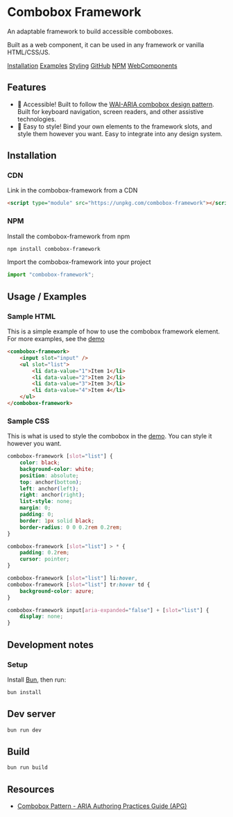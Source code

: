 # Combobox Framework

An adaptable framework to build accessible comboboxes.

Built as a web component, it can be used in any framework or vanilla HTML/CSS/JS.

[Installation](https://klovaaxel.github.io/combobox-framework/#installation) [Examples](https://klovaaxel.github.io/combobox-framework/#examples) [Styling](https://klovaaxel.github.io/combobox-framework/#styling) [GitHub](https://klovaaxel.github.io/combobox-framework/) [NPM](https://www.npmjs.com/package/combobox-framework) [WebComponents](https://www.webcomponents.org/element/combobox-framework)

## Features

-   🌟 Accessible! Built to follow the [WAI-ARIA combobox design pattern](https://www.w3.org/WAI/ARIA/apg/patterns/combobox/). Built for keyboard navigation, screen readers, and other assistive technologies.
-   🎨 Easy to style! Bind your own elements to the framework slots, and style them however you want. Easy to integrate into any design system.

## Installation

### CDN

Link in the combobox-framework from a CDN

```html
<script type="module" src="https://unpkg.com/combobox-framework"></script>
```

### NPM

Install the combobox-framework from npm

```bash
npm install combobox-framework
```

Import the combobox-framework into your project

```js
import "combobox-framework";
```

## Usage / Examples

### Sample HTML

This is a simple example of how to use the combobox framework element. For more examples, see the [demo](https://klovaaxel.github.io/combobox-framework/)

```html
<combobox-framework>
    <input slot="input" />
    <ul slot="list">
        <li data-value="1">Item 1</li>
        <li data-value="2">Item 2</li>
        <li data-value="3">Item 3</li>
        <li data-value="4">Item 4</li>
    </ul>
</combobox-framework>
```

### Sample CSS

This is what is used to style the combobox in the [demo](https://klovaaxel.github.io/combobox-framework/). You can style it however you want.

```css
combobox-framework [slot="list"] {
    color: black;
    background-color: white;
    position: absolute;
    top: anchor(bottom);
    left: anchor(left);
    right: anchor(right);
    list-style: none;
    margin: 0;
    padding: 0;
    border: 1px solid black;
    border-radius: 0 0 0.2rem 0.2rem;
}

combobox-framework [slot="list"] > * {
    padding: 0.2rem;
    cursor: pointer;
}

combobox-framework [slot="list"] li:hover,
combobox-framework [slot="list"] tr:hover td {
    background-color: azure;
}

combobox-framework input[aria-expanded="false"] + [slot="list"] {
    display: none;
}
```

## Development notes

### Setup

Install [Bun](https://bun.sh/), then run:

```bash
bun install
```

## Dev server

```bash
bun run dev
```

## Build

```bash
bun run build
```

## Resources

-   [Combobox Pattern - ARIA Authoring Practices Guide (APG)](https://www.w3.org/WAI/ARIA/apg/patterns/combobox/#top)
